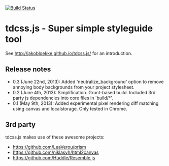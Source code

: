 [![Build Status](https://travis-ci.org/jakobloekke/tdcss.js.png?branch=master)](https://travis-ci.org/jakobloekke/tdcss.js)

tdcss.js - Super simple styleguide tool
================

See http://jakobloekke.github.io/tdcss.js/ for an introduction.

Release notes
---

- 0.3 (June 22nd, 2013): Added 'neutralize_background' option to remove annoying body backgrounds from your project stylesheet.
- 0.2 (June 4th, 2013): Simplification. Grunt-based build. Included 3rd party js dependencies into core files in 'build/*'.
- 0.1 (May 9th, 2013): Added experimental pixel rendering diff matching using canvas and localstorage. Only tested in Chrome.

3rd party
---

tdcss.js makes use of these awesome projects:

- https://github.com/LeaVerou/prism
- https://github.com/niklasvh/html2canvas
- https://github.com/Huddle/Resemble.js
